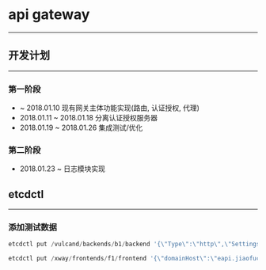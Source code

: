 # api gateway
----

## 开发计划
----

### 第一阶段
* ~ 2018.01.10 现有网关主体功能实现(路由, 认证授权, 代理) 
* 2018.01.11 ~ 2018.01.18 分离认证授权服务器 
* 2018.01.19 ~ 2018.01.26 集成测试/优化  

### 第二阶段
* 2018.01.23 ~ 日志模块实现

## etcdctl
----

### 添加测试数据
```powershell
etcdctl put /vulcand/backends/b1/backend '{\"Type\":\"http\",\"Settings\":{\"KeepAlive\":{\"MaxIdleConnsPerHost\":200,\"Period\":\"4s\"}}}'

etcdctl put /xway/frontends/f1/frontend '{\"domainHost\":\"eapi.jiaofucloud.cn\",\"routeUrl\":\"/v5/user/\",\"redirectHost\":\"192.168.2.162:3038\",\"forwardUrl\":\"/user/\",\"type\":\"http\",\"config\":{\"auth\":[\"oauth\"],\"operation\":[{\"rate\":\"0\"}]}}'
```
